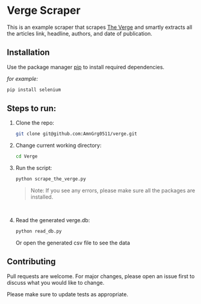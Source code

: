 # Verge Scraper

This is an example scraper that scrapes [The Verge](https://www.theverge.com) and smartly extracts all the articles link, headline, authors, and date of publication.

## Installation

Use the package manager [pip](https://pip.pypa.io/en/stable/) to install required dependencies.

_for example:_
```sh
pip install selenium
```

## Steps to run:
1. Clone the repo: 
    ```sh
    git clone git@github.com:AmnGrg0511/verge.git
    ```

1. Change current working directory:
    ```sh
    cd Verge
    ```

1. Run the script:
    ```sh
    python scrape_the_verge.py
    ```
    > Note: If you see any errors, please make sure all the packages are installed. 

    <br/>
    
1. Read the generated verge.db:
    ```sh
    python read_db.py
    ```
    Or open the generated csv file to see the data

## Contributing

Pull requests are welcome. For major changes, please open an issue first
to discuss what you would like to change.

Please make sure to update tests as appropriate.
